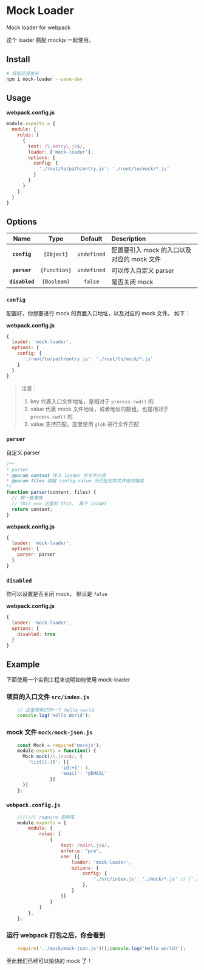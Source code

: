 # Mock Loader
Mock loader for webpack

这个 loader 搭配 mockjs 一起使用。

## Install

```bash
# 目前还没发布
npm i mock-loader --save-dev
```

## Usage

**webpack.config.js**
```js
module.exports = {
  module: {
    rules: [
      {
        test: /\.entry\.js$/,
        loader: ['mock-loader'],
        options: {
          config: {
            './root/to/path/entry.js': './root/to/mock/*.js'
          }
        }
      }
    ]
  }
}
```

## Options

|Name|Type|Default|Description|
|:--:|:--:|:-----:|:----------|
|**`config`**|`{Object}`|`undefined`|配置要引入 mock 的入口以及对应的 mock 文件|
|**`parser`**|`{Function}`|`undefined`|可以传入自定义 parser|
|**`disabled`**|`{Booleam}`|`false`|是否关闭 mock|

### `config`

配置好，你想要进行 mock 的页面入口地址，以及对应的 mock 文件。 如下：

**webpack.config.js**
```js
{
  loader: 'mock-loader',
  options: {
    config: {
      './root/to/path/entry.js': './root/to/mock/*.js'
    }
  }
}
```

> 注意：
>   1. key 代表入口文件地址，是相对于 `process.cwd()` 的.
>   2. value 代表 mock 文件地址，或者地址的数组，也是相对于 `process.cwd()` 的.
>   3. value 支持匹配，这里使用 `glob` 进行文件匹配

### `parser`

自定义 parser

```js
/**
* parser
* @param content 传入 loader 的文件内容
* @param files 根据 config.value 所匹配到的文件绝对路径 
*/
function parser(content, files) {
  // 做一些事情
  // this ==> 这里的 this， 属于 loader
  return content;
}
```

**webpack.config.js**
```js
{
  loader: 'mock-loader',
  options: {
    parser: parser
  }
}
```


### `disabled`

你可以设置是否关闭 mock， 默认是 `false`

**webpack.config.js**
```js
{
  loader: 'mock-loader',
  options: {
    disabled: true
  }
}
```

## Example

下面使用一个实例工程来说明如何使用 mock-loader

### 项目的入口文件 `src/index.js`

```js
    // 这里简单打印一个 hello world
    console.log('Hello World');
```

### mock 文件 `mock/mock-json.js`

```js
    const Mock = require('mockjs');
    module.exports = function() {
      Mock.mock(/\.json$/, {
        'list|1-10': [{
                    'id|+1': 1,
                    'email': '@EMAIL'
                }]
      })
    };
```

### `webpack.config.js`

```js
    /////// require 各种库
    module.exports = {
        module: {
            rules: [
                {
                    test: /main\.js$/,
                    enforce: "pre",
                    use: [{
                        loader: 'mock-loader',
                        options: {
                            config: {
                                './src/index.js': './mock/*.js' // ['./mock/*.js', './other/*.js']
                            },
                        }
                    }]
                }
            ]
        },
    };
```

### 运行 webpack 打包之后，你会看到

```js
    require('../mock/mock-json.js')();console.log('Hello world!');
```

至此我们已经可以愉快的 mock 了！
